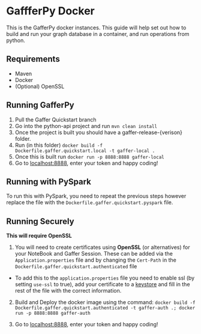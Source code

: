 # GaffferPy Docker 
This is the GafferPy docker instances. This guide will help set out how to build and run your graph database in a container, and run operations from python.

## Requirements
- Maven
- Docker
- (Optional) OpenSSL

## Running GafferPy
1. Pull the Gaffer Quickstart branch
2. Go into the python-api project and run ``` mvn clean install ```
3. Once the project is built you should have a gaffer-release-{verison} folder.
4. Run (in this folder) ``` docker build -f Dockerfile.gaffer.quickstart.local -t gaffer-local . ```
5. Once this is built run ``` docker run -p 8888:8888 gaffer-local ```
6. Go to [localhost:8888](localhost:8888), enter your token and happy coding!
 
## Running with PySpark
To run this with PySpark, you need to repeat the previous steps however replace the file with the ```Dockerfile.gaffer.quickstart.pyspark``` file.


## Running Securely
**This will require OpenSSL**

1. You will need to create certificates using **OpenSSL** (or alternatives) for your NoteBook and Gaffer Session. These can be added via the ```Application.properties``` file and by changing the ```Cert-Path``` in the ```Dockerfile.gaffer.quickstart.authenticated``` file

- To add this to the ```application.properties``` file you need to enable ssl (by setting ```use-ssl``` to true), add your certificate to a [keystore](https://docs.oracle.com/cd/E19798-01/821-1841/gjrgy/)  and fill in the rest of the file with the correct information.

2. Build and Deploy the docker image using the command: ```docker build -f Dockerfile.gaffer.quickstart.authenticated -t gaffer-auth .; docker run -p 8888:8888 gaffer-auth ```

3. Go to [localhost:8888](https://localhost:8888), enter your token and happy coding!